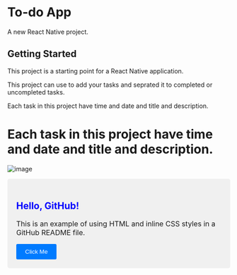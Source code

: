 # To-do App

A new React Native project.

## Getting Started

This project is a starting point for a React Native application.

This project can use to add your tasks and seprated it to completed or uncompleted tasks.

Each task in this project have time and date and title and description.




<h1>Each task in this project have time and date and title and description.</h1>


![image](https://github.com/Mahmoud-Abdelaty/To-do_App/assets/126201317/92e61097-145f-4c22-b776-c3cfbd5d8a26)



<div style="background-color: #f0f0f0; padding: 20px; border-radius: 5px;">
    <h2 style="color: blue;">Hello, GitHub!</h2>
    <p style="font-size: 16px;">This is an example of using HTML and inline CSS styles in a GitHub README file.</p>
    <button style="background-color: #007bff; color: #fff; padding: 10px 20px; border: none; border-radius: 3px; cursor: pointer;">Click Me</button>
</div>
